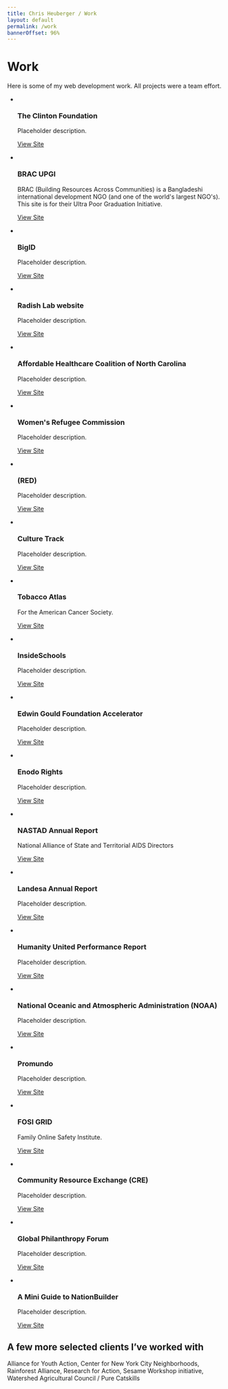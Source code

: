 ```yaml
---
title: Chris Heuberger / Work
layout: default
permalink: /work
bannerOffset: 96%
---
```


<div class="main-content">

  <div class="page-title-group">
    <h1 class="page-title">Work</h1>
    <p class="page-title-note">Here is some of my web development work. All projects were a team effort.</p>
  </div>

  <section class="list-wrapper">
    <ul class="list-1c">
      <li class="list-1c__item">
        <img class="list-1c__img" src="https://via.placeholder.com/400" alt="" loading="lazy">
        <div class="list-1c__text">
          <h3 class="list-1c__title">The Clinton Foundation</h3>
          <p class="list-1c__description">Placeholder description.</p>
          <p class="list-1c__resources"><a class="btn" href="https://www.clintonfoundation.org/" target="_blank" rel="noopener">View Site</a></p>
        </div>
      </li>
      <li class="list-1c__item">
        <img class="list-1c__img" src="https://via.placeholder.com/400" alt="" loading="lazy">
        <div class="list-1c__text">
          <h3 class="list-1c__title">BRAC UPGI</h3>
          <p class="list-1c__description">BRAC (Building Resources Across Communities) is a Bangladeshi international development NGO (and one of the world's largest NGO's). This site is for their Ultra Poor Graduation Initiative.</p>
          <p class="list-1c__resources"><a class="btn" href="https://bracupgi.org/" target="_blank" rel="noopener">View Site</a></p>
        </div>
      </li>
      <li class="list-1c__item">
        <img class="list-1c__img" src="https://via.placeholder.com/400" alt="" loading="lazy">
        <div class="list-1c__text">
          <h3 class="list-1c__title">BigID</h3>
          <p class="list-1c__description">Placeholder description.</p>
          <p class="list-1c__resources"><a class="btn" href="https://bigid.com/" target="_blank" rel="noopener">View Site</a></p>
        </div>
      </li>
      <li class="list-1c__item">
        <img class="list-1c__img" src="https://via.placeholder.com/400" alt="" loading="lazy">
        <div class="list-1c__text">
          <h3 class="list-1c__title">Radish Lab website</h3>
          <p class="list-1c__description">Placeholder description.</p>
          <p class="list-1c__resources"><a class="btn" href="https://www.radishlab.com/" target="_blank" rel="noopener">View Site</a></p>
        </div>
      </li>
      <li class="list-1c__item">
        <img class="list-1c__img" src="https://via.placeholder.com/400" alt="" loading="lazy">
        <div class="list-1c__text">
          <h3 class="list-1c__title">Affordable Healthcare Coalition of North Carolina</h3>
          <p class="list-1c__description">Placeholder description.</p>
          <p class="list-1c__resources"><a class="btn" href="https://www.affordablecarenc.com/" target="_blank" rel="noopener">View Site</a></p>
        </div>
      </li>
      <li class="list-1c__item">
        <img class="list-1c__img" src="https://via.placeholder.com/400" alt="" loading="lazy">
        <div class="list-1c__text">
          <h3 class="list-1c__title">Women's Refugee Commission</h3>
          <p class="list-1c__description">Placeholder description.</p>
          <p class="list-1c__resources"><a class="btn" href="https://www.womensrefugeecommission.org/" target="_blank" rel="noopener">View Site</a></p>
        </div>
      </li>
      <li class="list-1c__item">
        <img class="list-1c__img" src="https://via.placeholder.com/400" alt="" loading="lazy">
        <div class="list-1c__text">
          <h3 class="list-1c__title">(RED)</h3>
          <p class="list-1c__description">Placeholder description.</p>
          <p class="list-1c__resources"><a class="btn" href="https://www.red.org/" target="_blank" rel="noopener">View Site</a></p>
        </div>
      </li>
      <li class="list-1c__item">
        <img class="list-1c__img" src="https://via.placeholder.com/400" alt="" loading="lazy">
        <div class="list-1c__text">
          <h3 class="list-1c__title">Culture Track</h3>
          <p class="list-1c__description">Placeholder description.</p>
          <p class="list-1c__resources"><a class="btn" href="https://culturetrack.com/" target="_blank" rel="noopener">View Site</a></p>
        </div>
      </li>
      <li class="list-1c__item">
        <img class="list-1c__img" src="https://via.placeholder.com/400" alt="" loading="lazy">
        <div class="list-1c__text">
          <h3 class="list-1c__title">Tobacco Atlas</h3>
          <p class="list-1c__description">For the American Cancer Society.</p>
          <p class="list-1c__resources"><a class="btn" href="https://tobaccoatlas.org/" target="_blank" rel="noopener">View Site</a></p>
        </div>
      </li>
      <li class="list-1c__item">
        <img class="list-1c__img" src="https://via.placeholder.com/400" alt="" loading="lazy">
        <div class="list-1c__text">
          <h3 class="list-1c__title">InsideSchools</h3>
          <p class="list-1c__description">Placeholder description.</p>
          <p class="list-1c__resources"><a class="btn" href="https://insideschools.org/" target="_blank" rel="noopener">View Site</a></p>
        </div>
      </li>
      <li class="list-1c__item">
        <img class="list-1c__img" src="https://via.placeholder.com/400" alt="" loading="lazy">
        <div class="list-1c__text">
          <h3 class="list-1c__title">Edwin Gould Foundation Accelerator</h3>
          <p class="list-1c__description">Placeholder description.</p>
          <p class="list-1c__resources"><a class="btn" href="https://www.egfaccelerator.org/" target="_blank" rel="noopener">View Site</a></p>
        </div>
      </li>
      <li class="list-1c__item">
        <img class="list-1c__img" src="https://via.placeholder.com/400" alt="" loading="lazy">
        <div class="list-1c__text">
          <h3 class="list-1c__title">Enodo Rights</h3>
          <p class="list-1c__description">Placeholder description.</p>
          <p class="list-1c__resources"><a class="btn" href="https://www.enodorights.com/" target="_blank" rel="noopener">View Site</a></p>
        </div>
      </li>
      <li class="list-1c__item">
        <img class="list-1c__img" src="https://via.placeholder.com/400" alt="" loading="lazy">
        <div class="list-1c__text">
          <h3 class="list-1c__title">NASTAD Annual Report</h3>
          <p class="list-1c__description">National Alliance of State and Territorial AIDS Directors</p>
          <p class="list-1c__resources"><a class="btn" href="https://publications.partbadap-2019.nastad.org/" target="_blank" rel="noopener">View Site</a></p>
        </div>
      </li>
      <li class="list-1c__item">
        <img class="list-1c__img" src="https://via.placeholder.com/400" alt="" loading="lazy">
        <div class="list-1c__text">
          <h3 class="list-1c__title">Landesa Annual Report</h3>
          <p class="list-1c__description">Placeholder description.</p>
          <p class="list-1c__resources"><a class="btn" href="https://www.landesa.org/annual-report-2017/" target="_blank" rel="noopener">View Site</a></p>
        </div>
      </li>
      <li class="list-1c__item">
        <img class="list-1c__img" src="https://via.placeholder.com/400" alt="" loading="lazy">
        <div class="list-1c__text">
          <h3 class="list-1c__title">Humanity United Performance Report</h3>
          <p class="list-1c__description">Placeholder description.</p>
          <p class="list-1c__resources"><a class="btn" href="https://humanityunited.org/" target="_blank" rel="noopener">View Site</a></p>
        </div>
      </li>
      <li class="list-1c__item">
        <img class="list-1c__img" src="https://via.placeholder.com/400" alt="" loading="lazy">
        <div class="list-1c__text">
          <h3 class="list-1c__title">National Oceanic and Atmospheric Administration (NOAA)</h3>
          <p class="list-1c__description">Placeholder description.</p>
          <p class="list-1c__resources"><a class="btn" href="https://www.seathefuture.org/" target="_blank" rel="noopener">View Site</a></p>
        </div>
      </li>
      <li class="list-1c__item">
        <img class="list-1c__img" src="https://via.placeholder.com/400" alt="" loading="lazy">
        <div class="list-1c__text">
          <h3 class="list-1c__title">Promundo</h3>
          <p class="list-1c__description">Placeholder description.</p>
          <p class="list-1c__resources"><a class="btn" href="https://promundoglobal.org/" target="_blank" rel="noopener">View Site</a></p>
        </div>
      </li>
      <li class="list-1c__item">
        <img class="list-1c__img" src="https://via.placeholder.com/400" alt="" loading="lazy">
        <div class="list-1c__text">
          <h3 class="list-1c__title">FOSI GRID</h3>
          <p class="list-1c__description">Family Online Safety Institute.</p>
          <p class="list-1c__resources"><a class="btn" href="https://fosigrid.org/" target="_blank" rel="noopener">View Site</a></p>
        </div>
      </li>
      <li class="list-1c__item">
        <img class="list-1c__img" src="https://via.placeholder.com/400" alt="" loading="lazy">
        <div class="list-1c__text">
          <h3 class="list-1c__title">Community Resource Exchange (CRE)</h3>
          <p class="list-1c__description">Placeholder description.</p>
          <p class="list-1c__resources"><a class="btn" href="https://www.crenyc.org/" target="_blank" rel="noopener">View Site</a></p>
        </div>
      </li>
      <li class="list-1c__item">
        <img class="list-1c__img" src="https://via.placeholder.com/400" alt="" loading="lazy">
        <div class="list-1c__text">
          <h3 class="list-1c__title">Global Philanthropy Forum</h3>
          <p class="list-1c__description">Placeholder description.</p>
          <p class="list-1c__resources"><a class="btn" href="https://www.philanthropyforum.org/" target="_blank" rel="noopener">View Site</a></p>
        </div>
      </li>
      <li class="list-1c__item">
        <img class="list-1c__img" src="https://via.placeholder.com/400" alt="" loading="lazy">
        <div class="list-1c__text">
          <h3 class="list-1c__title">A Mini Guide to NationBuilder</h3>
          <p class="list-1c__description">Placeholder description.</p>
          <p class="list-1c__resources"><a class="btn" href="https://radishlab.github.io/nationbuilder-guide/" target="_blank" rel="noopener">View Site</a></p>
        </div>
      </li>
    </ul>
  </section>

  <div class="spacer"></div>

  <section>
    <h2 class="section-title">A few more selected clients I’ve worked with</h2>  
    <p>Alliance for Youth Action, Center for New York City Neighborhoods, Rainforest Alliance, Research for Action, Sesame Workshop initiative, Watershed Agricultural Council / Pure Catskills</p>
  </section>

</div>